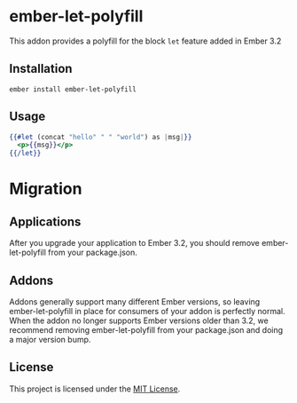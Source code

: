 ember-let-polyfill
==============================================================================

This addon provides a polyfill for the block `let` feature added in Ember 3.2

Installation
------------------------------------------------------------------------------

```
ember install ember-let-polyfill
```


Usage
------------------------------------------------------------------------------

```hbs
{{#let (concat "hello" " " "world") as |msg|}}
  <p>{{msg}}</p>
{{/let}}
```

Migration
==============================================================================

Applications
------------------------------------------------------------------------------

After you upgrade your application to Ember 3.2, you should remove ember-let-polyfill from your package.json.

Addons
------------------------------------------------------------------------------

Addons generally support many different Ember versions, so leaving ember-let-polyfill in place for consumers of your addon is perfectly normal. When the addon no longer supports Ember versions older than 3.2, we recommend removing ember-let-polyfill from your package.json and doing a major version bump.


License
------------------------------------------------------------------------------

This project is licensed under the [MIT License](LICENSE.md).
